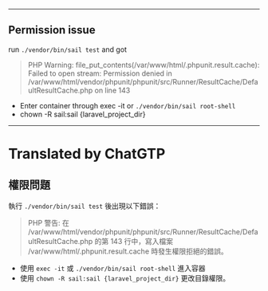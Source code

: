 <!--HugoNoteFlag-->

---

## Permission issue

run `./vendor/bin/sail test` and got

> PHP Warning:  file_put_contents(/var/www/html/.phpunit.result.cache): Failed to open stream: Permission denied in /var/www/html/vendor/phpunit/phpunit/src/Runner/ResultCache/DefaultResultCache.php on line 143

* Enter container through exec -it or `./vendor/bin/sail root-shell`
* chown -R sail:sail {laravel_project_dir}



---

<!--HugoNoteZhFlag-->

# Translated by ChatGTP

## 權限問題

執行 `./vendor/bin/sail test` 後出現以下錯誤：

> PHP 警告: 在 /var/www/html/vendor/phpunit/phpunit/src/Runner/ResultCache/DefaultResultCache.php 的第 143 行中，寫入檔案 /var/www/html/.phpunit.result.cache 時發生權限拒絕的錯誤。

* 使用 `exec -it` 或 `./vendor/bin/sail root-shell` 進入容器
* 使用 `chown -R sail:sail {laravel_project_dir}` 更改目錄權限。